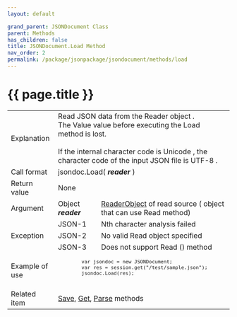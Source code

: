 ```yaml
---
layout: default

grand_parent: JSONDocument Class
parent: Methods
has_children: false
title: JSONDocument.Load Method
nav_order: 2
permalink: /package/jsonpackage/jsondocument/methods/load
---
```

# {{ page.title }}

<table>
  <tr>
    <td>Explanation</td>
    <td colspan="2">Read JSON data from the Reader object .<br>The Value value before executing the Load method is lost.<br><br>If the internal character code is Unicode , the character code of the input JSON file is UTF-8 .</td>
  </tr>
  <tr>
    <td>Call format</td>
    <td colspan="2">jsondoc.Load( <b><i>reader</i></b> )</td>
  </tr>
  <tr>
    <td>Return value</td>
    <td colspan="2">None</td>
  </tr>  
  <tr>
    <td>Argument</td>
    <td>Object <b><i>reader</i></b></td>
    <td><a href="/base/readerwriter#reader-object">ReaderObject</a> of read source ( object that can use Read method)</td>
  </tr>
 <tr>
    <td rowspan="3">Exception</td>
    <td>JSON-1</td>
    <td>Nth character analysis failed</td>
  </tr>
  <tr>
    <td>JSON-2</td>
    <td>No valid Read object specified</td>
  </tr>
    <tr>
    <td>JSON-3</td>
    <td>Does not support Read () method</td>
  </tr>
  <tr>
    <td>Example of use</td>
    <td colspan="2"><code><pre>
        var jsondoc = new JSONDocument;
        var res = session.get("/test/sample.json");
        jsondoc.Load(res);
    </pre></code></td>
  </tr>
  <tr>
    <td>Related item</td>
    <td colspan="2"><a href="/package/jsonpackage/jsondocument/methods/save">Save</a>, <a href="package/jsonpackage/jsondocument/methods/get">Get</a>, <a href="/package/jsonpackage/jsondocument/methods/parse">Parse</a> methods</td>
  </tr>
</table>
